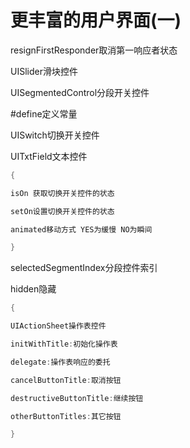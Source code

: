       

# 更丰富的用户界面(一)

resignFirstResponder取消第一响应者状态

UISlider滑块控件

UISegmentedControl分段开关控件

#define定义常量

UISwitch切换开关控件

UITxtField文本控件
```swift
{

isOn 获取切换开关控件的状态

setOn设置切换开关控件的状态

animated移动方式 YES为缓慢 NO为瞬间

}
```
selectedSegmentIndex分段控件索引

hidden隐藏  

```swift
{

UIActionSheet操作表控件

initWithTitle:初始化操作表

delegate:操作表响应的委托

cancelButtonTitle:取消按钮

destructiveButtonTitle:继续按钮

otherButtonTitles:其它按钮

}

```